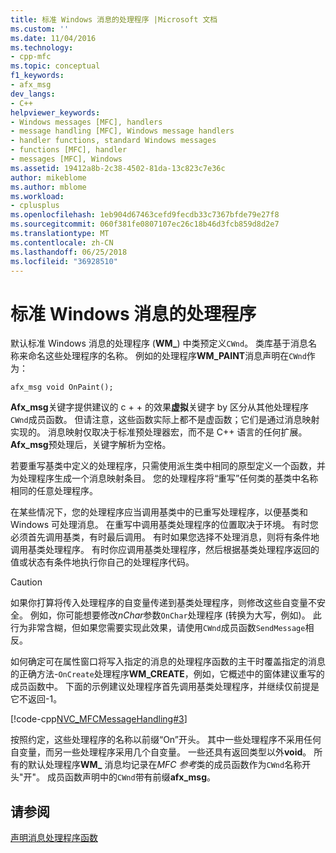 ```yaml
---
title: 标准 Windows 消息的处理程序 |Microsoft 文档
ms.custom: ''
ms.date: 11/04/2016
ms.technology:
- cpp-mfc
ms.topic: conceptual
f1_keywords:
- afx_msg
dev_langs:
- C++
helpviewer_keywords:
- Windows messages [MFC], handlers
- message handling [MFC], Windows message handlers
- handler functions, standard Windows messages
- functions [MFC], handler
- messages [MFC], Windows
ms.assetid: 19412a8b-2c38-4502-81da-13c823c7e36c
author: mikeblome
ms.author: mblome
ms.workload:
- cplusplus
ms.openlocfilehash: 1eb904d67463cefd9fecdb33c7367bfde79e27f8
ms.sourcegitcommit: 060f381fe0807107ec26c18b46d3fcb859d8d2e7
ms.translationtype: MT
ms.contentlocale: zh-CN
ms.lasthandoff: 06/25/2018
ms.locfileid: "36928510"
---
```

# <a name="handlers-for-standard-windows-messages"></a>标准 Windows 消息的处理程序
默认标准 Windows 消息的处理程序 (**WM_**) 中类预定义`CWnd`。 类库基于消息名称来命名这些处理程序的名称。 例如的处理程序**WM_PAINT**消息声明在`CWnd`作为：  
  
 `afx_msg void OnPaint();`  
  
 **Afx_msg**关键字提供建议的 c + + 的效果**虚拟**关键字 by 区分从其他处理程序`CWnd`成员函数。 但请注意，这些函数实际上都不是虚函数；它们是通过消息映射实现的。 消息映射仅取决于标准预处理器宏，而不是 C++ 语言的任何扩展。 **Afx_msg**预处理后，关键字解析为空格。  
  
 若要重写基类中定义的处理程序，只需使用派生类中相同的原型定义一个函数，并为处理程序生成一个消息映射条目。 您的处理程序将“重写”任何类的基类中名称相同的任意处理程序。  
  
 在某些情况下，您的处理程序应当调用基类中的已重写处理程序，以便基类和 Windows 可处理消息。 在重写中调用基类处理程序的位置取决于环境。 有时您必须首先调用基类，有时最后调用。 有时如果您选择不处理消息，则将有条件地调用基类处理程序。 有时你应调用基类处理程序，然后根据基类处理程序返回的值或状态有条件地执行你自己的处理程序代码。  
  
> [!CAUTION]
>  如果你打算将传入处理程序的自变量传递到基类处理程序，则修改这些自变量不安全。 例如，你可能想要修改*nChar*参数`OnChar`处理程序 (转换为大写，例如)。 此行为非常含糊，但如果您需要实现此效果，请使用`CWnd`成员函数`SendMessage`相反。  
  
 如何确定可在属性窗口将写入指定的消息的处理程序函数的主干时覆盖指定的消息的正确方法-`OnCreate`处理程序**WM_CREATE**，例如，它概述中的窗体建议重写的成员函数中。 下面的示例建议处理程序首先调用基类处理程序，并继续仅前提是它不返回-1。  
  
 [!code-cpp[NVC_MFCMessageHandling#3](../mfc/codesnippet/cpp/handlers-for-standard-windows-messages_1.cpp)]  
  
 按照约定，这些处理程序的名称以前缀“On”开头。 其中一些处理程序不采用任何自变量，而另一些处理程序采用几个自变量。 一些还具有返回类型以外**void**。 所有的默认处理程序**WM_** 消息均记录在*MFC 参考*类的成员函数作为`CWnd`名称开头"开"。 成员函数声明中的`CWnd`带有前缀**afx_msg**。  
  
## <a name="see-also"></a>请参阅  
 [声明消息处理程序函数](../mfc/declaring-message-handler-functions.md)
